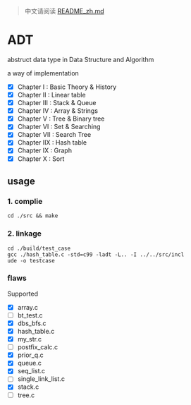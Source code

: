 > 中文请阅读 [README_zh.md](./README_zh.md)

# ADT

abstruct data type in Data Structure and Algorithm

a way of implementation

- [x] Chapter I   : Basic Theory & History
- [x] Chapter II  : Linear table
- [x] Chapter III : Stack & Queue
- [x] Chapter IV  : Array & Strings
- [x] Chapter V   : Tree & Binary tree
- [x] Chapter VI  : Set & Searching
- [x] Chapter VII : Search Tree
- [x] Chapter IIX : Hash table
- [x] Chapter IX  : Graph
- [x] Chapter X   : Sort

## usage

### 1. complie

```
cd ./src && make
```

### 2. linkage

```
cd ./build/test_case
gcc ./hash_table.c -std=c99 -ladt -L.. -I ../../src/incl
ude -o testcase
```

### flaws
Supported
- [x] array.c
- [ ] bt_test.c
- [x] dbs_bfs.c
- [x] hash_table.c
- [x] my_str.c
- [ ] postfix_calc.c
- [x] prior_q.c
- [x] queue.c
- [x] seq_list.c
- [ ] single_link_list.c
- [x] stack.c
- [ ] tree.c